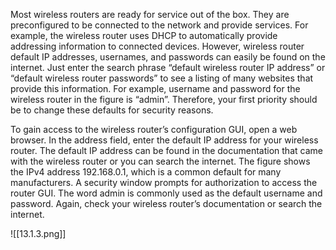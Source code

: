 Most wireless routers are ready for service out of the box. They are preconfigured to be connected to the network and provide services. For example, the wireless router uses DHCP to automatically provide addressing information to connected devices. However, wireless router default IP addresses, usernames, and passwords can easily be found on the internet. Just enter the search phrase “default wireless router IP address” or “default wireless router passwords” to see a listing of many websites that provide this information. For example, username and password for the wireless router in the figure is “admin”. Therefore, your first priority should be to change these defaults for security reasons.

To gain access to the wireless router’s configuration GUI, open a web browser. In the address field, enter the default IP address for your wireless router. The default IP address can be found in the documentation that came with the wireless router or you can search the internet. The figure shows the IPv4 address 192.168.0.1, which is a common default for many manufacturers. A security window prompts for authorization to access the router GUI. The word admin is commonly used as the default username and password. Again, check your wireless router’s documentation or search the internet.

![[13.1.3.png]]